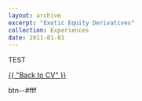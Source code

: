 ```yaml
---
layout: archive
excerpt: "Exotic Equity Derivatives"
collection: Experiences
date: 2011-01-01
---
```


TEST

  <a href="http://www.bbc.co.uk" class="btn btn--large">{{ "Back to CV" }}</a>

  btn--#fff
